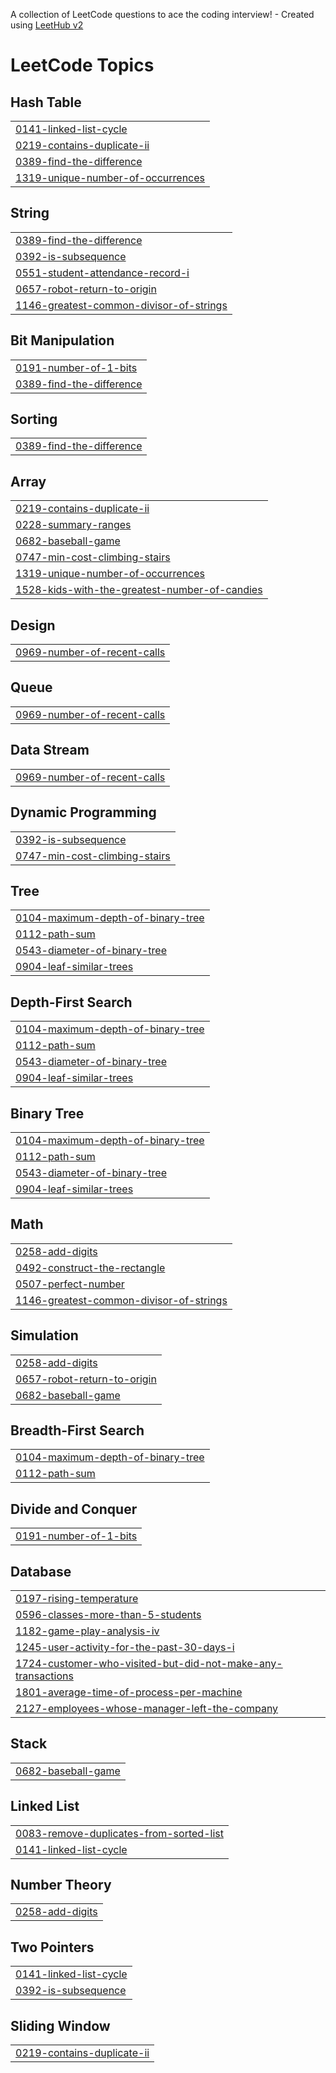 A collection of LeetCode questions to ace the coding interview! - Created using [LeetHub v2](https://github.com/arunbhardwaj/LeetHub-2.0)
<!---LeetCode Topics Start-->
# LeetCode Topics
## Hash Table
|  |
| ------- |
| [0141-linked-list-cycle](https://github.com/Keerthi5279/leetcode_KeerthiSri/tree/master/0141-linked-list-cycle) |
| [0219-contains-duplicate-ii](https://github.com/Keerthi5279/leetcode_KeerthiSri/tree/master/0219-contains-duplicate-ii) |
| [0389-find-the-difference](https://github.com/Keerthi5279/leetcode_KeerthiSri/tree/master/0389-find-the-difference) |
| [1319-unique-number-of-occurrences](https://github.com/Keerthi5279/leetcode_KeerthiSri/tree/master/1319-unique-number-of-occurrences) |
## String
|  |
| ------- |
| [0389-find-the-difference](https://github.com/Keerthi5279/leetcode_KeerthiSri/tree/master/0389-find-the-difference) |
| [0392-is-subsequence](https://github.com/Keerthi5279/leetcode_KeerthiSri/tree/master/0392-is-subsequence) |
| [0551-student-attendance-record-i](https://github.com/Keerthi5279/leetcode_KeerthiSri/tree/master/0551-student-attendance-record-i) |
| [0657-robot-return-to-origin](https://github.com/Keerthi5279/leetcode_KeerthiSri/tree/master/0657-robot-return-to-origin) |
| [1146-greatest-common-divisor-of-strings](https://github.com/Keerthi5279/leetcode_KeerthiSri/tree/master/1146-greatest-common-divisor-of-strings) |
## Bit Manipulation
|  |
| ------- |
| [0191-number-of-1-bits](https://github.com/Keerthi5279/leetcode_KeerthiSri/tree/master/0191-number-of-1-bits) |
| [0389-find-the-difference](https://github.com/Keerthi5279/leetcode_KeerthiSri/tree/master/0389-find-the-difference) |
## Sorting
|  |
| ------- |
| [0389-find-the-difference](https://github.com/Keerthi5279/leetcode_KeerthiSri/tree/master/0389-find-the-difference) |
## Array
|  |
| ------- |
| [0219-contains-duplicate-ii](https://github.com/Keerthi5279/leetcode_KeerthiSri/tree/master/0219-contains-duplicate-ii) |
| [0228-summary-ranges](https://github.com/Keerthi5279/leetcode_KeerthiSri/tree/master/0228-summary-ranges) |
| [0682-baseball-game](https://github.com/Keerthi5279/leetcode_KeerthiSri/tree/master/0682-baseball-game) |
| [0747-min-cost-climbing-stairs](https://github.com/Keerthi5279/leetcode_KeerthiSri/tree/master/0747-min-cost-climbing-stairs) |
| [1319-unique-number-of-occurrences](https://github.com/Keerthi5279/leetcode_KeerthiSri/tree/master/1319-unique-number-of-occurrences) |
| [1528-kids-with-the-greatest-number-of-candies](https://github.com/Keerthi5279/leetcode_KeerthiSri/tree/master/1528-kids-with-the-greatest-number-of-candies) |
## Design
|  |
| ------- |
| [0969-number-of-recent-calls](https://github.com/Keerthi5279/leetcode_KeerthiSri/tree/master/0969-number-of-recent-calls) |
## Queue
|  |
| ------- |
| [0969-number-of-recent-calls](https://github.com/Keerthi5279/leetcode_KeerthiSri/tree/master/0969-number-of-recent-calls) |
## Data Stream
|  |
| ------- |
| [0969-number-of-recent-calls](https://github.com/Keerthi5279/leetcode_KeerthiSri/tree/master/0969-number-of-recent-calls) |
## Dynamic Programming
|  |
| ------- |
| [0392-is-subsequence](https://github.com/Keerthi5279/leetcode_KeerthiSri/tree/master/0392-is-subsequence) |
| [0747-min-cost-climbing-stairs](https://github.com/Keerthi5279/leetcode_KeerthiSri/tree/master/0747-min-cost-climbing-stairs) |
## Tree
|  |
| ------- |
| [0104-maximum-depth-of-binary-tree](https://github.com/Keerthi5279/leetcode_KeerthiSri/tree/master/0104-maximum-depth-of-binary-tree) |
| [0112-path-sum](https://github.com/Keerthi5279/leetcode_KeerthiSri/tree/master/0112-path-sum) |
| [0543-diameter-of-binary-tree](https://github.com/Keerthi5279/leetcode_KeerthiSri/tree/master/0543-diameter-of-binary-tree) |
| [0904-leaf-similar-trees](https://github.com/Keerthi5279/leetcode_KeerthiSri/tree/master/0904-leaf-similar-trees) |
## Depth-First Search
|  |
| ------- |
| [0104-maximum-depth-of-binary-tree](https://github.com/Keerthi5279/leetcode_KeerthiSri/tree/master/0104-maximum-depth-of-binary-tree) |
| [0112-path-sum](https://github.com/Keerthi5279/leetcode_KeerthiSri/tree/master/0112-path-sum) |
| [0543-diameter-of-binary-tree](https://github.com/Keerthi5279/leetcode_KeerthiSri/tree/master/0543-diameter-of-binary-tree) |
| [0904-leaf-similar-trees](https://github.com/Keerthi5279/leetcode_KeerthiSri/tree/master/0904-leaf-similar-trees) |
## Binary Tree
|  |
| ------- |
| [0104-maximum-depth-of-binary-tree](https://github.com/Keerthi5279/leetcode_KeerthiSri/tree/master/0104-maximum-depth-of-binary-tree) |
| [0112-path-sum](https://github.com/Keerthi5279/leetcode_KeerthiSri/tree/master/0112-path-sum) |
| [0543-diameter-of-binary-tree](https://github.com/Keerthi5279/leetcode_KeerthiSri/tree/master/0543-diameter-of-binary-tree) |
| [0904-leaf-similar-trees](https://github.com/Keerthi5279/leetcode_KeerthiSri/tree/master/0904-leaf-similar-trees) |
## Math
|  |
| ------- |
| [0258-add-digits](https://github.com/Keerthi5279/leetcode_KeerthiSri/tree/master/0258-add-digits) |
| [0492-construct-the-rectangle](https://github.com/Keerthi5279/leetcode_KeerthiSri/tree/master/0492-construct-the-rectangle) |
| [0507-perfect-number](https://github.com/Keerthi5279/leetcode_KeerthiSri/tree/master/0507-perfect-number) |
| [1146-greatest-common-divisor-of-strings](https://github.com/Keerthi5279/leetcode_KeerthiSri/tree/master/1146-greatest-common-divisor-of-strings) |
## Simulation
|  |
| ------- |
| [0258-add-digits](https://github.com/Keerthi5279/leetcode_KeerthiSri/tree/master/0258-add-digits) |
| [0657-robot-return-to-origin](https://github.com/Keerthi5279/leetcode_KeerthiSri/tree/master/0657-robot-return-to-origin) |
| [0682-baseball-game](https://github.com/Keerthi5279/leetcode_KeerthiSri/tree/master/0682-baseball-game) |
## Breadth-First Search
|  |
| ------- |
| [0104-maximum-depth-of-binary-tree](https://github.com/Keerthi5279/leetcode_KeerthiSri/tree/master/0104-maximum-depth-of-binary-tree) |
| [0112-path-sum](https://github.com/Keerthi5279/leetcode_KeerthiSri/tree/master/0112-path-sum) |
## Divide and Conquer
|  |
| ------- |
| [0191-number-of-1-bits](https://github.com/Keerthi5279/leetcode_KeerthiSri/tree/master/0191-number-of-1-bits) |
## Database
|  |
| ------- |
| [0197-rising-temperature](https://github.com/Keerthi5279/leetcode_KeerthiSri/tree/master/0197-rising-temperature) |
| [0596-classes-more-than-5-students](https://github.com/Keerthi5279/leetcode_KeerthiSri/tree/master/0596-classes-more-than-5-students) |
| [1182-game-play-analysis-iv](https://github.com/Keerthi5279/leetcode_KeerthiSri/tree/master/1182-game-play-analysis-iv) |
| [1245-user-activity-for-the-past-30-days-i](https://github.com/Keerthi5279/leetcode_KeerthiSri/tree/master/1245-user-activity-for-the-past-30-days-i) |
| [1724-customer-who-visited-but-did-not-make-any-transactions](https://github.com/Keerthi5279/leetcode_KeerthiSri/tree/master/1724-customer-who-visited-but-did-not-make-any-transactions) |
| [1801-average-time-of-process-per-machine](https://github.com/Keerthi5279/leetcode_KeerthiSri/tree/master/1801-average-time-of-process-per-machine) |
| [2127-employees-whose-manager-left-the-company](https://github.com/Keerthi5279/leetcode_KeerthiSri/tree/master/2127-employees-whose-manager-left-the-company) |
## Stack
|  |
| ------- |
| [0682-baseball-game](https://github.com/Keerthi5279/leetcode_KeerthiSri/tree/master/0682-baseball-game) |
## Linked List
|  |
| ------- |
| [0083-remove-duplicates-from-sorted-list](https://github.com/Keerthi5279/leetcode_KeerthiSri/tree/master/0083-remove-duplicates-from-sorted-list) |
| [0141-linked-list-cycle](https://github.com/Keerthi5279/leetcode_KeerthiSri/tree/master/0141-linked-list-cycle) |
## Number Theory
|  |
| ------- |
| [0258-add-digits](https://github.com/Keerthi5279/leetcode_KeerthiSri/tree/master/0258-add-digits) |
## Two Pointers
|  |
| ------- |
| [0141-linked-list-cycle](https://github.com/Keerthi5279/leetcode_KeerthiSri/tree/master/0141-linked-list-cycle) |
| [0392-is-subsequence](https://github.com/Keerthi5279/leetcode_KeerthiSri/tree/master/0392-is-subsequence) |
## Sliding Window
|  |
| ------- |
| [0219-contains-duplicate-ii](https://github.com/Keerthi5279/leetcode_KeerthiSri/tree/master/0219-contains-duplicate-ii) |
<!---LeetCode Topics End-->